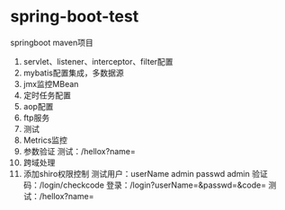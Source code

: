 # spring-boot-test

springboot maven项目

1. servlet、listener、interceptor、filter配置
2. mybatis配置集成，多数据源
3. jmx监控MBean
4. 定时任务配置
5. aop配置
6. ftp服务
7. 测试
8. Metrics监控
9. 参数验证
    测试：/hellox?name=
10. 跨域处理
11. 添加shiro权限控制
    测试用户：userName admin
             passwd admin
    验证码：/login/checkcode
    登录：/login?userName=&passwd=&code=
    测试：/hellox?name=
